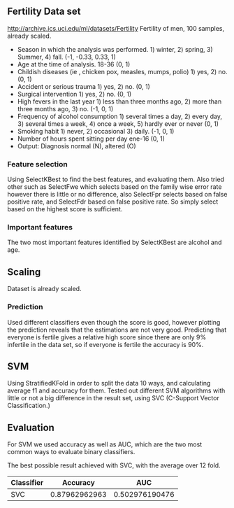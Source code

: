 ## Fertility Data set
http://archive.ics.uci.edu/ml/datasets/Fertility
Fertility of men, 100 samples, already scaled.

- Season in which the analysis was performed. 1) winter, 2) spring, 3) Summer, 4) fall. (-1, -0.33, 0.33, 1)
- Age at the time of analysis. 18-36 (0, 1)
- Childish diseases (ie , chicken pox, measles, mumps, polio) 1) yes, 2) no. (0, 1)
- Accident or serious trauma 1) yes, 2) no. (0, 1)
- Surgical intervention 1) yes, 2) no. (0, 1)
- High fevers in the last year 1) less than three months ago, 2) more than three months ago, 3) no. (-1, 0, 1)
- Frequency of alcohol consumption 1) several times a day, 2) every day, 3) several times a week, 4) once a week, 5) hardly ever or never (0, 1)
- Smoking habit 1) never, 2) occasional 3) daily. (-1, 0, 1)
- Number of hours spent sitting per day ene-16 (0, 1)
- Output: Diagnosis normal (N), altered (O)


### Feature selection
Using SelectKBest to find the best features, and evaluating them.
Also tried other such as SelectFwe which selects based on the family wise error rate however there is little or no difference, also SelectFpr selects based on false positive rate, and SelectFdr based on false positive rate. So simply select based on the highest score is sufficient.

### Important features
The two most important features identified by SelectKBest are alcohol and age.

## Scaling
Dataset is already scaled.

### Prediction
Used different classifiers even though the score is good, however plotting the prediction reveals that the estimations are not very good. Predicting that everyone is fertile gives a relative high score since there are only 9% infertile in the data set, so if everyone is fertile the accuracy is 90%.  

## SVM
Using StratifiedKFold in order to split the data 10 ways, and calculating average f1 and accuracy for them.
Tested out different SVM algorithms with little or not a big difference in the result set, using SVC (C-Support Vector Classification.)


## Evaluation
For SVM we used accuracy as well as AUC, which are the two most common ways to evaluate binary classifiers.

The best possible result achieved with SVC, with the average over 12 fold.

| Classifier    | Accuracy      | AUC             |
| ------------- | ------------- | --------------- |
| SVC           | 0.87962962963 | 0.502976190476  |
